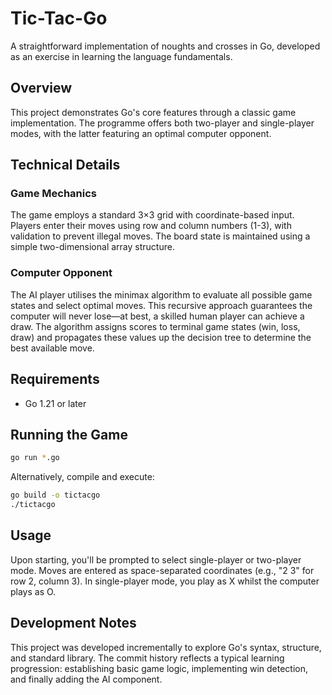 # Tic-Tac-Go

A straightforward implementation of noughts and crosses in Go, developed as an exercise in learning the language fundamentals.

## Overview

This project demonstrates Go's core features through a classic game implementation. The programme offers both two-player and single-player modes, with the latter featuring an optimal computer opponent.

## Technical Details

### Game Mechanics
The game employs a standard 3×3 grid with coordinate-based input. Players enter their moves using row and column numbers (1-3), with validation to prevent illegal moves. The board state is maintained using a simple two-dimensional array structure.

### Computer Opponent
The AI player utilises the minimax algorithm to evaluate all possible game states and select optimal moves. This recursive approach guarantees the computer will never lose—at best, a skilled human player can achieve a draw. The algorithm assigns scores to terminal game states (win, loss, draw) and propagates these values up the decision tree to determine the best available move.

## Requirements
- Go 1.21 or later

## Running the Game
```bash
go run *.go
```

Alternatively, compile and execute:
```bash
go build -o tictacgo
./tictacgo
```

## Usage
Upon starting, you'll be prompted to select single-player or two-player mode. Moves are entered as space-separated coordinates (e.g., "2 3" for row 2, column 3). In single-player mode, you play as X whilst the computer plays as O.

## Development Notes
This project was developed incrementally to explore Go's syntax, structure, and standard library. The commit history reflects a typical learning progression: establishing basic game logic, implementing win detection, and finally adding the AI component.